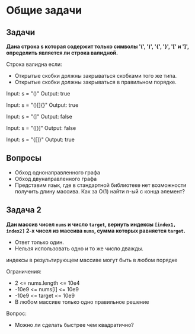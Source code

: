 # Общие задачи

## Задачи

**Дана строка s которая содержит только символы '(', ')', '{', '}', '[' и ']', определить является ли строка валидной.**

Строка валидна если:
- Открытые скобки должны закрываться скобками того же типа.
- Открытые скобки должны закрываться в правильном порядке.

Input: s = "()"
Output: true

Input: s = "()[]{}"
Output: true

Input: s = "(]"
Output: false

Input: s = "([)]"
Output: false

Input: s = "{[]}"
Output: true

## Вопросы
- Обход однонаправленного графа
- Обход двунаправленного графа
- Представим язык, где в стандартной библиотеке нет возможности получить длину массива. Как за О(1) найти n-ый с конца элемент?



## Задача 2
**Дан массив чисел `nums` и число `target`, вернуть индексы `[index1, index2]` 2-х чисел из массива `nums`, сумма которых равняется `target`.**

- Ответ только один.
- Нельзя использовать одно и то же число дважды.

индексы в результирующем массиве могут быть в любом порядке

Ограничения:

- 2 <= nums.length <= 10e4
- -10e9 <= nums[i] <= 10e9
- -10e9 <= target <= 10e9
- В любом массиве только одно правильное решение


Вопрос:
- Можно ли сделать быстрее чем квадратично?
